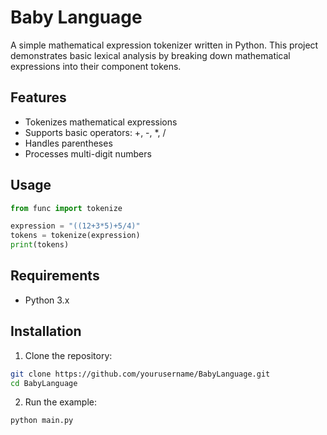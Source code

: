# Baby Language

A simple mathematical expression tokenizer written in Python. This project demonstrates basic lexical analysis by breaking down mathematical expressions into their component tokens.

## Features

- Tokenizes mathematical expressions
- Supports basic operators: +, -, *, /
- Handles parentheses
- Processes multi-digit numbers

## Usage

```python
from func import tokenize

expression = "((12+3*5)+5/4)"
tokens = tokenize(expression)
print(tokens)
```

## Requirements

- Python 3.x

## Installation

1. Clone the repository:
```bash
git clone https://github.com/yourusername/BabyLanguage.git
cd BabyLanguage
```

2. Run the example:
```bash
python main.py
``` 